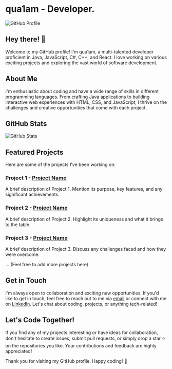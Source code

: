 # qua1am - Developer.

![GitHub Profile](https://github.com/Quantamyt)

## Hey there! 👋

Welcome to my GitHub profile! I'm qua1am, a multi-talented developer proficient in Java, JavaScript, C#, C++, and React. I love working on various exciting projects and exploring the vast world of software development.

## About Me

I'm enthusiastic about coding and have a wide range of skills in different programming languages. From crafting Java applications to building interactive web experiences with HTML, CSS, and JavaScript, I thrive on the challenges and creative opportunities that come with each project.

## GitHub Stats

![GitHub Stats](https://github-readme-stats.vercel.app/api?username=Quantamyt&show_icons=true&count_private=true&hide=prs,issues&theme=radical)

## Featured Projects

Here are some of the projects I've been working on:

### Project 1 - [Project Name](https://github.com/qua1am/Project-Name)

A brief description of Project 1. Mention its purpose, key features, and any significant achievements.

### Project 2 - [Project Name](https://github.com/qua1am/Project-Name)

A brief description of Project 2. Highlight its uniqueness and what it brings to the table.

### Project 3 - [Project Name](https://github.com/qua1am/Project-Name)

A brief description of Project 3. Discuss any challenges faced and how they were overcome.

... (Feel free to add more projects here)

## Get in Touch

I'm always open to collaboration and exciting new opportunities. If you'd like to get in touch, feel free to reach out to me via [email](mailto:your.email@example.com) or connect with me on [LinkedIn](https://www.linkedin.com/in/your-linkedin-profile). Let's chat about coding, projects, or anything tech-related!

## Let's Code Together!

If you find any of my projects interesting or have ideas for collaboration, don't hesitate to create issues, submit pull requests, or simply drop a star ⭐ on the repositories you like. Your contributions and feedback are highly appreciated!

Thank you for visiting my GitHub profile. Happy coding! 🚀
